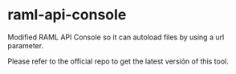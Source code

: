 raml-api-console
================

Modified RAML API Console so it can autoload files by using a url parameter.


Please refer to the official repo to get the latest versión of this tool.
